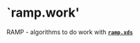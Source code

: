 # **`ramp.work'**

RAMP - algorithms to do work with [**`ramp.xds`**](https://dd-harp.github.io/ramp.xde/) 



